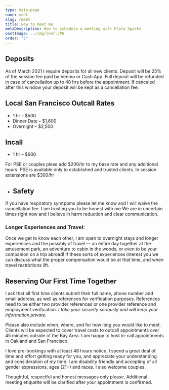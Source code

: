 ```yaml
---
type: main-page
name: meet
slug: /meet
title: How to meet me
metaDescription: How to schedule a meeting with Flora Sparks
postImage: ../img/leaf.JPG
order: "5"
---
```

## Deposits

As of March 2021 I require deposits for all new clients. Deposit will be 25% of the session fee paid by Venmo or Cash App. Full deposit will be refunded in case of cancellation up to 48 hrs before the appointment. If canceled after this window your deposit will be kept as a cancellation fee.

## Local San Francisco Outcall Rates

* 1 hr – $500
* Dinner Date – $1,600
* Overnight – $2,500

## Incall

* 1 hr – $600

For PSE or couples plese add $200/hr to my base rate and any additional hours. PSE is available only to established and trusted clients. In session extensions are $300/hr 

* ## Safety

If you have respiratory symtpoms please let me know and I will waive the cancellation fee. I am trusting you to be honest with me We are in uncertain times right now and I believe in harm reduction and clear communication.

### Longer Experiences and Travel:

Once we get to know each other, I am open to overnight stays and longer experiences and the possibly of travel — an entire day together at the amusement park, an adventure to cabin in the woods, or even to be your companion on a trip abroad! If these sorts of experiences interest you we can discuss what the proper compensation would be at that time, and when travel restrictions lift.

## Reserving Our First Time Together

I ask that all first time clients submit their full name, phone number and email address, as well as references for verification purposes. References need to be either two provider references or one provider reference and employment verification. *I take your security seriously and will keep your information private.*

Please also include when, where, and for how long you would like to meet. Clients will be expected to cover travel costs to outcall appointments over 45 minutes outside of the Bay Area. I am happy to host in-call appointments in Oakland and San Francisco.

I love pre-bookings with at least 48 hours notice. I spend a great deal of time and effort getting ready for you, and appreciate your understanding and consideration of my time. I am disability friendly and accepting of all gender expressions, ages (21+) and races. I also welcome couples.

Thoughtful, respectful and honest messages only please. Additional meeting etiquette will be clarified after your appointment is confirmed.